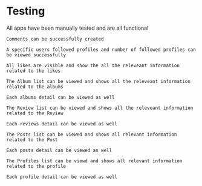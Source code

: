 # Testing

All apps have been manually tested and are all functional

    Comments can be successfully created

    A specific users followed profiles and number of followed profiles can be viewed successfully

    All likes are visible and show the all the releveant information related to the likes

    The Album list can be viewed and shows all the releveant information related to the albums

    Each albums detail can be viewed as well

    The Review list can be viewed and shows all the releveant information related to the Review

    Each reviews detail can be viewed as well

    The Posts list can be viewed and shows all relevant information related to the Post

    Each posts detail can be viewed as well

    The Profiles list can be viewd and shows all relevant information related to the profile

    Each profile detail can be viewed as well